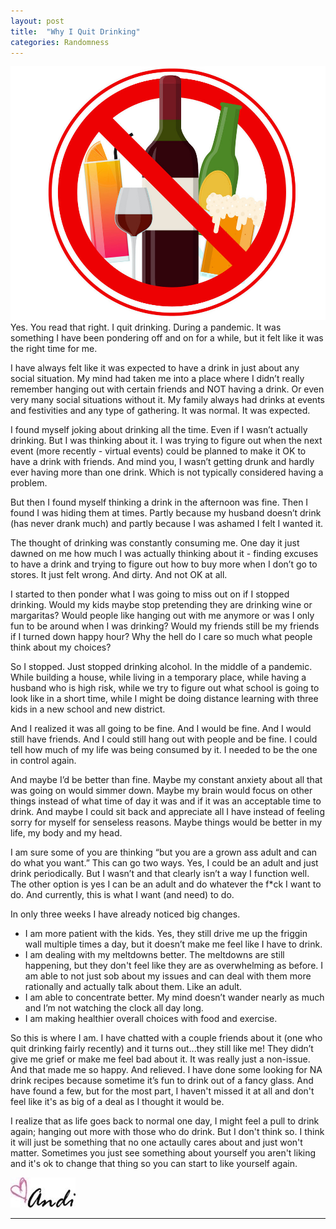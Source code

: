 ```yaml
---
layout: post
title:  "Why I Quit Drinking"
categories: Randomness
---
```

![NA](/images/NA.jpg)
Yes. You read that right. I quit drinking. During a pandemic. It was something I have been pondering off and on for a while, but it felt like it was the right time for me.

I have always felt like it was expected to have a drink in just about any social situation. My mind had taken me into a place where I didn’t really remember hanging out with certain friends and NOT having a drink. Or even very many social situations without it. My family always had drinks at events and festivities and any type of gathering. It was normal. It was expected. 

I found myself joking about drinking all the time. Even if I wasn’t actually drinking. But I was thinking about it. I was trying to figure out when the next event (more recently - virtual events) could be planned to make it OK to have a drink with friends. And mind you, I wasn’t getting drunk and hardly ever having more than one drink. Which is not typically considered having a problem. 

But then I found myself thinking a drink in the afternoon was fine. Then I found I was hiding them at times. Partly because my husband doesn’t drink (has never drank much) and partly because I was ashamed I felt I wanted it. 

The thought of drinking was constantly consuming me. One day it just dawned on me how much I was actually thinking about it - finding excuses to have a drink and trying to figure out how to buy more when I don’t go to stores. It just felt wrong. And dirty. And not OK at all. 

I started to then ponder what I was going to miss out on if I stopped drinking. Would my kids maybe stop pretending they are drinking wine or margaritas? Would people like hanging out with me anymore or was I only fun to be around when I was drinking? Would my friends still be my friends if I turned down happy hour? Why the hell do I care so much what people think about my choices? 

So I stopped. Just stopped drinking alcohol. In the middle of a pandemic. While building a house, while living in a temporary place, while having a husband who is high risk, while we try to figure out what school is going to look like in a short time, while I might be doing distance learning with three kids in a new school and new district. 

And I realized it was all going to be fine. And I would be fine. And I would still have friends. And I could still hang out with people and be fine. I could tell how much of my life was being consumed by it. I needed to be the one in control again. 

And maybe I’d be better than fine. Maybe my constant anxiety about all that was going on would simmer down. Maybe my brain would focus on other things instead of what time of day it was and if it was an acceptable time to drink. And maybe I could sit back and appreciate all I have instead of feeling sorry for myself for senseless reasons. Maybe things would be better in my life, my body and my head.

I am sure some of you are thinking “but you are a grown ass adult and can do what you want.” This can go two ways. Yes, I could be an adult and just drink periodically. But I wasn’t and that clearly isn’t a way I function well. The other option is yes I can be an adult and do whatever the f*ck I want to do. And currently, this is what I want (and need) to do. 

In only three weeks I have already noticed big changes. 
<ul>
<li>I am more patient with the kids. Yes, they still drive me up the friggin wall multiple times a day, but it doesn’t make me feel like I have to drink.</li>
<li>I am dealing with my meltdowns better. The meltdowns are still happening, but they don't feel like they are as overwhelming as before. I am able to not just sob about my issues and can deal with them more rationally and actually talk about them. Like an adult.</li>
<li>I am able to concentrate better. My mind doesn’t wander nearly as much and I’m not watching the clock all day long.</li>
<li>I am making healthier overall choices with food and exercise.</li>
</ul>

So this is where I am. I have chatted with a couple friends about it (one who quit drinking fairly recently) and it turns out...they still like me! They didn’t give me grief or make me feel bad about it. It was really just a non-issue. And that made me so happy. And relieved. I have done some looking for NA drink recipes because sometime it’s fun to drink out of a fancy glass. And have found a few, but for the most part, I haven't missed it at all and don't feel like it's as big of a deal as I thought it would be. 

I realize that as life goes back to normal one day, I might feel a pull to drink again; hanging out more with those who do drink. But I don't think so. I think it will just be something that no one actaully cares about and just won't matter. Sometimes you just see something about yourself you aren't liking and it's ok to change that thing so you can start to like yourself again.

![Andi](/images/andi.jpg)

----